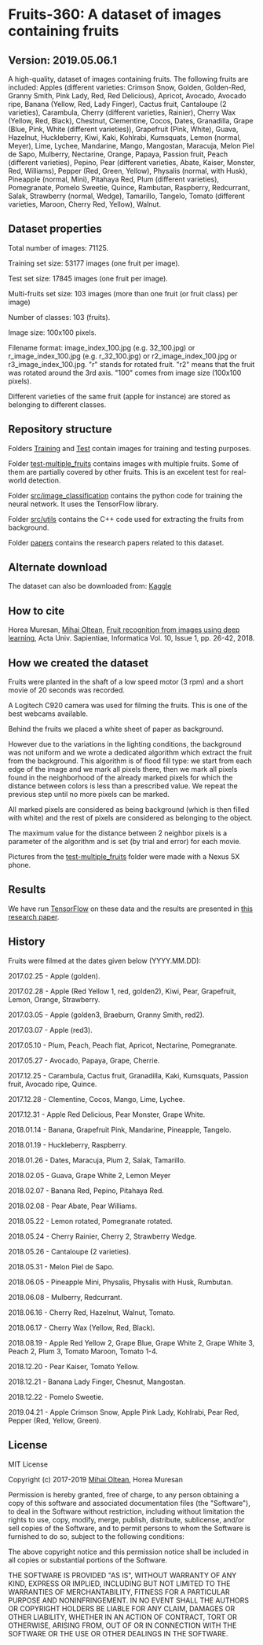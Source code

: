 # Fruits-360: A dataset of images containing fruits #

## Version: 2019.05.06.1 ##

A high-quality, dataset of images containing fruits. The following fruits are included: 
Apples (different varieties: Crimson Snow, Golden, Golden-Red, Granny Smith, Pink Lady, Red, Red Delicious), Apricot, Avocado, Avocado ripe, Banana (Yellow, Red, Lady Finger), Cactus fruit, Cantaloupe (2 varieties), Carambula, Cherry (different varieties, Rainier), Cherry Wax (Yellow, Red, Black), Chestnut, Clementine, Cocos, Dates, Granadilla, Grape (Blue, Pink, White (different varieties)), Grapefruit (Pink, White), Guava, Hazelnut, Huckleberry, Kiwi, Kaki, Kohlrabi, Kumsquats, Lemon (normal, Meyer), Lime, Lychee, Mandarine, Mango, Mangostan, Maracuja, Melon Piel de Sapo, Mulberry, Nectarine, Orange, Papaya, Passion fruit, Peach (different varieties), Pepino, Pear (different varieties, Abate, Kaiser, Monster, Red, Williams), Pepper (Red, Green, Yellow), Physalis (normal, with Husk), Pineapple (normal, Mini), Pitahaya Red, Plum (different varieties), Pomegranate, Pomelo Sweetie, Quince, Rambutan, Raspberry, Redcurrant, Salak, Strawberry (normal, Wedge), Tamarillo, Tangelo, Tomato (different varieties, Maroon, Cherry Red, Yellow), Walnut.

## Dataset properties ##

Total number of images: 71125.

Training set size: 53177 images (one fruit per image).

Test set size: 17845 images (one fruit per image).

Multi-fruits set size: 103 images (more than one fruit (or fruit class) per image)

Number of classes: 103 (fruits).

Image size: 100x100 pixels.

Filename format: image_index_100.jpg (e.g. 32_100.jpg) or r_image_index_100.jpg (e.g. r_32_100.jpg) or r2_image_index_100.jpg or r3_image_index_100.jpg. "r" stands for rotated fruit. "r2" means that the fruit was rotated around the 3rd axis. "100" comes from image size (100x100 pixels).

Different varieties of the same fruit (apple for instance) are stored as belonging to different classes.

## Repository structure ##

Folders [Training](Training) and [Test](Test) contain images for training and testing purposes.

Folder [test-multiple_fruits](test-multiple_fruits) contains images with multiple fruits. Some of them are partially covered by other fruits. This is an excelent test for real-world detection.

Folder [src/image_classification](src/image_classification) contains the python code for training the neural network. It uses the TensorFlow library.

Folder [src/utils](src/utils) contains the C++ code used for extracting the fruits from background.

Folder [papers](papers) contains the research papers related to this dataset.

## Alternate download ##

The dataset can also be downloaded from: [Kaggle](https://www.kaggle.com/moltean/fruits)

## How to cite ##

Horea Muresan, [Mihai Oltean](https://mihaioltean.github.io), [Fruit recognition from images using deep learning](https://www.researchgate.net/publication/321475443_Fruit_recognition_from_images_using_deep_learning), Acta Univ. Sapientiae, Informatica Vol. 10, Issue 1, pp. 26-42, 2018.

## How we created the dataset ##

Fruits were planted in the shaft of a low speed motor (3 rpm) and a short movie of 20 seconds was recorded. 

A Logitech C920 camera was used for filming the fruits. This is one of the best webcams available.

Behind the fruits we placed a white sheet of paper as background. 

However due to the variations in the lighting conditions, the background was not uniform and we wrote a dedicated algorithm which extract the fruit from the background. This algorithm is of flood fill type: 
we start from each edge of the image and we mark all pixels there, then we mark all pixels found in the neighborhood of the already marked pixels for which the distance between colors is less than a prescribed value. We repeat the previous step until no more pixels can be marked.

All marked pixels are considered as being background (which is then filled with white) and the rest of pixels are considered as belonging to the object.

The maximum value for the distance between 2 neighbor pixels is a parameter of the algorithm and is set (by trial and error) for each movie.

Pictures from the [test-multiple_fruits](test-multiple_fruits) folder were made with a Nexus 5X phone.

## Results ##

We have run [TensorFlow](https://github.com/tensorflow/tensorflow) on these data and the results are presented in [this research paper](https://www.researchgate.net/publication/321475443_Fruit_recognition_from_images_using_deep_learning).

## History ##

Fruits were filmed at the dates given below (YYYY.MM.DD):

2017.02.25 - Apple (golden).

2017.02.28 - Apple (Red Yellow 1, red, golden2), Kiwi, Pear, Grapefruit, Lemon, Orange, Strawberry.

2017.03.05 - Apple (golden3, Braeburn, Granny Smith, red2).

2017.03.07 - Apple (red3).

2017.05.10 - Plum, Peach, Peach flat, Apricot, Nectarine, Pomegranate.

2017.05.27 - Avocado, Papaya, Grape, Cherrie.

2017.12.25 - Carambula, Cactus fruit, Granadilla, Kaki, Kumsquats, Passion fruit, Avocado ripe, Quince.

2017.12.28 - Clementine, Cocos, Mango, Lime, Lychee.

2017.12.31 - Apple Red Delicious, Pear Monster, Grape White.

2018.01.14 - Banana, Grapefruit Pink, Mandarine, Pineapple, Tangelo.

2018.01.19 - Huckleberry, Raspberry.

2018.01.26 - Dates, Maracuja, Plum 2, Salak, Tamarillo.

2018.02.05 - Guava, Grape White 2, Lemon Meyer

2018.02.07 - Banana Red, Pepino, Pitahaya Red.

2018.02.08 - Pear Abate, Pear Williams.

2018.05.22 - Lemon rotated, Pomegranate rotated.

2018.05.24 - Cherry Rainier, Cherry 2, Strawberry Wedge.

2018.05.26 - Cantaloupe (2 varieties).

2018.05.31 - Melon Piel de Sapo.

2018.06.05 - Pineapple Mini, Physalis, Physalis with Husk, Rumbutan.

2018.06.08 - Mulberry, Redcurrant.

2018.06.16 - Cherry Red, Hazelnut, Walnut, Tomato.

2018.06.17 - Cherry Wax (Yellow, Red, Black).

2018.08.19 - Apple Red Yellow 2, Grape Blue, Grape White 2, Grape White 3, Peach 2, Plum 3, Tomato Maroon, Tomato 1-4.

2018.12.20 - Pear Kaiser, Tomato Yellow.

2018.12.21 - Banana Lady Finger, Chesnut, Mangostan.

2018.12.22 - Pomelo Sweetie.

2019.04.21 - Apple Crimson Snow, Apple Pink Lady, Kohlrabi, Pear Red, Pepper (Red, Yellow, Green).

## License ##

MIT License

Copyright (c) 2017-2019 [Mihai Oltean](https://mihaioltean.github.io), Horea Muresan

Permission is hereby granted, free of charge, to any person obtaining a copy
of this software and associated documentation files (the "Software"), to deal
in the Software without restriction, including without limitation the rights
to use, copy, modify, merge, publish, distribute, sublicense, and/or sell
copies of the Software, and to permit persons to whom the Software is
furnished to do so, subject to the following conditions:

The above copyright notice and this permission notice shall be included in all
copies or substantial portions of the Software.

THE SOFTWARE IS PROVIDED "AS IS", WITHOUT WARRANTY OF ANY KIND, EXPRESS OR
IMPLIED, INCLUDING BUT NOT LIMITED TO THE WARRANTIES OF MERCHANTABILITY,
FITNESS FOR A PARTICULAR PURPOSE AND NONINFRINGEMENT. IN NO EVENT SHALL THE
AUTHORS OR COPYRIGHT HOLDERS BE LIABLE FOR ANY CLAIM, DAMAGES OR OTHER
LIABILITY, WHETHER IN AN ACTION OF CONTRACT, TORT OR OTHERWISE, ARISING FROM,
OUT OF OR IN CONNECTION WITH THE SOFTWARE OR THE USE OR OTHER DEALINGS IN THE
SOFTWARE.
